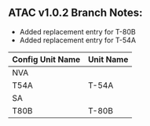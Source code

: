 ## ATAC v1.0.2 Branch Notes:
<p>
	<ul>
	<li>Added replacement entry for T-80B</li>
	<li>Added replacement entry for T-54A</li>
	</ul>
</p>

| Config Unit Name  | Unit Name |
| ------------- | ------------- |
| NVA |  | 
| T54A | T-54A | 
| SA |  | 
| T80B | T-80B | 
